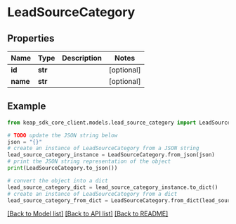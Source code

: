 # LeadSourceCategory


## Properties

Name | Type | Description | Notes
------------ | ------------- | ------------- | -------------
**id** | **str** |  | [optional] 
**name** | **str** |  | [optional] 

## Example

```python
from keap_sdk_core_client.models.lead_source_category import LeadSourceCategory

# TODO update the JSON string below
json = "{}"
# create an instance of LeadSourceCategory from a JSON string
lead_source_category_instance = LeadSourceCategory.from_json(json)
# print the JSON string representation of the object
print(LeadSourceCategory.to_json())

# convert the object into a dict
lead_source_category_dict = lead_source_category_instance.to_dict()
# create an instance of LeadSourceCategory from a dict
lead_source_category_from_dict = LeadSourceCategory.from_dict(lead_source_category_dict)
```
[[Back to Model list]](../README.md#documentation-for-models) [[Back to API list]](../README.md#documentation-for-api-endpoints) [[Back to README]](../README.md)


